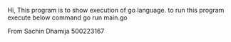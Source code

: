 Hi, This program is to show execution of go language.
to run this program execute below command go run main.go


From
Sachin Dhamija
500223167
